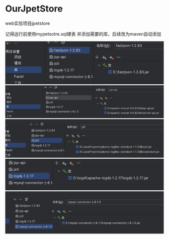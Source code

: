 # OurJpetStore
web实验项目jpetstore


记得运行前使用mypetsotre.sql建表
并添加需要的库，后续改为maven自动添加

![img.png](img.png)
![img_1.png](img_1.png)
![img_2.png](img_2.png)
![img_3.png](img_3.png)
![img_4.png](img_4.png)